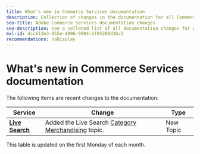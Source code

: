 ```yaml
---
title: What's new in Commerce Services documentation
description: Collection of changes in the documentation for all Commerce services
seo-title: Adobe Commerce Services documentation changes
seo-description: See a collated list of all documentation changes for Adobe Commerce Services and integration services.
exl-id: dcc613e3-955e-4006-9984-bf05289d3bc1
recommendations: noDisplay
---
```

# What's new in Commerce Services documentation

The following items are recent changes to the documentation:

|   Service    |    Change   |   Type    |
| -- | -- | -- |
| [**Live Search**](../live-search/guide-overview.md) |Added the Live Search [Category Merchandising](https://experienceleague.adobe.com/docs/commerce-merchant-services/live-search/category-merch.html) topic.| New Topic |

This table is updated on the first Monday of each month.
